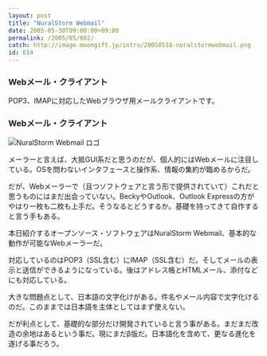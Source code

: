 ```yaml
---
layout: post
title: "NuralStorm Webmail"
date: 2005-05-30T09:00:00+09:00
permalink: /2005/05/602/
catch: http://image.moongift.jp/intro/20050518-nuralstormwebmail.png
id: 614
---
```

### Webメール・クライアント
  
POP3、IMAPに対応したWebブラウザ用メールクライアントです。  
<!--more-->  

### Webメール・クライアント
  

![NuralStorm Webmail ロゴ](http://image.moongift.jp/intro/20050518-nuralstormwebmail.png "NuralStorm Webmail ロゴ")

  

メーラーと言えば、大抵GUI系だと思うのだが、個人的にはWebメールに注目している。OSを問わないインタフェースと操作系、情報の集約が臨めるからだ。

  

だが、Webメーラーで（且つソフトウェアと言う形で提供されていて）これだと思うものにはまだ出会っていない。BeckyやOutlook、Outlook Expressの方がやはり一枚も二枚も上手だ。そうなるとどうするか。基礎を持ってきて自作すると言う手もある。

  

本日紹介するオープンソース・ソフトウェアはNuralStorm Webmail、基本的な動作が可能なWebメーラーだ。

  

対応しているのはPOP3（SSL含む）にIMAP（SSL含む）だ。そしてメールの表示と送信ができるようになっている。後はアドレス帳とHTMLメール、添付などにも対応している。

  

大きな問題点として、日本語の文字化けがある。件名やメール内容で文字化けるのだ。このままでは日本語を主体としてはまず使えない。

  

だが利点として、基礎的な部分だけ開発されていると言う事がある。まだまだ改造の余地はあるという事だ。現にまだβ版だ。日本語化を含めて、更なる進化を遂げる事だろう。

